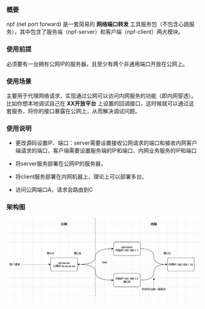 ### 概要

npf (net port forward) 是一套简易的 <b>网络端口转发</b> 工具服务包（不包含心跳服务），其中包含了服务端（npf-server）和客户端（npf-client）两大模块。

### 使用前提
必须要有一台拥有公网IP的服务器，且至少有两个非通用端口开放在公网上。

### 使用场景

主要用于代理网络请求，实现通过公网可以访问内网服务的功能（即内网穿透）。比如你想本地调试自己在 <b>XX开放平台</b> 上设置的回调接口，这时候就可以通过这套服务，将你的接口暴露在公网上，从而解决调试问题。

### 使用说明

- 更改源码设置IP、端口：server需要设置接收公网请求的端口和接收内网客户端请求的端口，客户端需要设置服务端的IP和端口、内网业务服务的IP和端口

- 将server服务部署在公网IP的服务器，

- 将client服务部署在内网机器上，理论上可以部署多台。

- 访问公网端口A，请求会路由到C


### 架构图
![简单](framework.jpg)